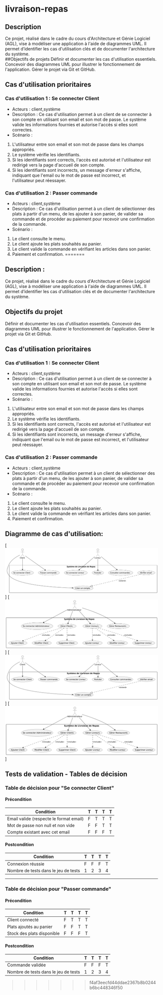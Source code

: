 # livraison-repas

## Description

Ce projet, réalisé dans le cadre du cours d'Architecture et Génie Logiciel (AGL), vise à modéliser une application à l'aide de diagrammes UML. Il permet d’identifier les cas d'utilisation clés et de documenter l'architecture du système.  
##Objectifs de projets
Définir et documenter les cas d'utilisation essentiels.
Concevoir des diagrammes UML pour illustrer le fonctionnement de l'application.
Gérer le projet via Git et GitHub.

## Cas d'utilisation prioritaires

### Cas d'utilisation 1 : Se connecter Client

- Acteurs : client,système
- Description : Ce cas d'utilisation permet à un client de se connecter à son compte en utilisant son email et son mot de passe. Le système valide les informations fournies et autorise l'accès si elles sont correctes.
- Scénario :

1. L'utilisateur entre son email et son mot de passe dans les champs appropriés.
2. Le système vérifie les identifiants.
3. Si les identifiants sont corrects, l'accès est autorisé et l'utilisateur est redirigé vers la page d'accueil de son compte.
4. Si les identifiants sont incorrects, un message d'erreur s'affiche, indiquant que l'email ou le mot de passe est incorrect, et l'utilisateur peut réessayer.

### Cas d'utilisation 2 : Passer commande

- Acteurs : client,système
- Description : Ce cas d'utilisation permet à un client de sélectionner des plats à partir d'un menu, de les ajouter à son panier, de valider sa commande et de procéder au paiement pour recevoir une confirmation de la commande.
- Scénario :

1. Le client consulte le menu.
2. Le client ajoute les plats souhaités au panier.
3. Le client valide la commande en vérifiant les articles dans son panier.
4. Paiement et confirmation.
=======
## Description :                                                                                                                               
Ce projet, réalisé dans le cadre du cours d'Architecture et Génie Logiciel (AGL), vise à modéliser une application à l'aide de diagrammes UML. Il permet d’identifier les cas d'utilisation clés et de documenter l'architecture du système. 

## Objectifs du projet
Définir et documenter les cas d'utilisation essentiels.
Concevoir des diagrammes UML pour illustrer le fonctionnement de l'application.
Gérer le projet via Git et GitHub.

## Cas d'utilisation prioritaires 
### Cas d'utilisation 1 : Se connecter Client
- Acteurs : client,système
- Description : Ce cas d'utilisation permet à un client de se connecter à son compte en utilisant son email et son mot de passe. Le système valide les informations fournies et autorise l'accès si elles sont correctes.
- Scénario : 
1. L'utilisateur entre son email et son mot de passe dans les champs appropriés.
2. Le système vérifie les identifiants.
3. Si les identifiants sont corrects, l'accès est autorisé et l'utilisateur est redirigé vers la page d'accueil de son compte.
4. Si les identifiants sont incorrects, un message d'erreur s'affiche, indiquant que l'email ou le mot de passe est incorrect, et l'utilisateur peut réessayer.
### Cas d'utilisation 2 : Passer commande
- Acteurs : client,système
- Description : Ce cas d'utilisation permet à un client de sélectionner des plats à partir d'un menu, de les ajouter à son panier, de valider sa commande et de procéder au paiement pour recevoir une confirmation de la commande.
- Scénario : 
1. Le client consulte le menu.
2. Le client ajoute les plats souhaités au panier.
3. Le client valide la commande en vérifiant les articles dans son panier.
4. Paiement et confirmation. 

## Diagramme de cas d'utilisation:
[![Diagramme de Cas d'Utilisation (svg)](Diagrammes/usecase.svg)]
[![Diagramme de Cas d'Utilisation (svg)](Diagrammes/usecase2.svg)]
[![Diagramme de Cas d'Utilisation (PNG)](Diagrammes/usecase.png)]
[![Diagramme de Cas d'Utilisation (PNG)](Diagrammes/usecase2.png)]
## Tests de validation - Tables de décision

### Table de décision pour "Se connecter Client"

#### Précondition

| Condition                               | T   | T   | T   | T   |
| --------------------------------------- | --- | --- | --- | --- |
| Email valide (respecte le format email) | F   | T   | T   | T   |
| Mot de passe non null et non vide       | F   | F   | T   | T   |
| Compte existant avec cet email          | F   | F   | F   | T   |

#### Postcondition

| Condition                            | T   | T   | T   | T   |
| ------------------------------------ | --- | --- | --- | --- |
| Connexion réussie                    | F   | F   | F   | T   |
| Nombre de tests dans le jeu de tests | 1   | 2   | 3   | 4   |

---

### Table de décision pour "Passer commande"

#### Précondition

| Condition                  | T   | T   | T   | T   |
| -------------------------- | --- | --- | --- | --- |
| Client connecté            | F   | T   | T   | T   |
| Plats ajoutés au panier    | F   | F   | T   | T   |
| Stock des plats disponible | F   | F   | F   | T   |

#### Postcondition

| Condition                            | T   | T   | T   | T   |
| ------------------------------------ | --- | --- | --- | --- |
| Commande validée                     | F   | F   | F   | T   |
| Nombre de tests dans le jeu de tests | 1   | 2   | 3   | 4   |

>>>>>>> f4af3eecfd44ddae2367b8b0244b6bc448346f50
